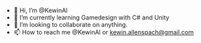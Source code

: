 - 👋 Hi, I’m @KewinAl
- 🌱 I’m currently learning Gamedesign with C# and Unity
- 💞️ I’m looking to collaborate on anything.
- 📫 How to reach me @KewinAl or kewin.allenspach@gmail.com

<!---
KewinAl/KewinAl is a ✨ special ✨ repository because its `README.md` (this file) appears on your GitHub profile.
You can click the Preview link to take a look at your changes.
--->
